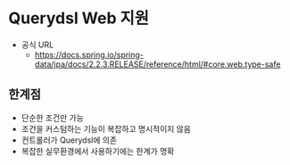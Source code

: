 # Querydsl Web 지원
- 공식 URL
    - https://docs.spring.io/spring-data/jpa/docs/2.2.3.RELEASE/reference/html/#core.web.type-safe
    
## 한계점
- 단순한 조건만 가능
- 조건을 커스텀하는 기능이 복잡하고 명시적이지 않음
- 컨트롤러가 Querydsl에 의존
- 복잡한 실무환경에서 사용하기에는 한계가 명확
